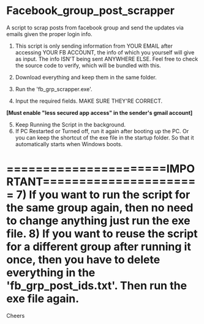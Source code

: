 # Facebook_group_post_scrapper
A script to scrap posts from facebook group and send the updates via emails given the proper login info.

1) This script is only sending information from YOUR
   EMAIL after accessing YOUR FB ACCOUNT, the info of
   which you yourself will give as input. The info
   ISN'T being sent ANYWHERE ELSE. Feel free to check
   the source code to verify, which will be bundled
   with this.

2) Download everything and keep them in the same folder.
3) Run the 'fb_grp_scrapper.exe'.
4) Input the required fields. MAKE SURE THEY'RE CORRECT.

**[Must enable "less secured app access" in the sender's gmail account]**

5) Keep Running the Script in the background.
6) If PC Restarted or Turned off, run it again after
   booting up the PC. Or you can keep the shortcut of
   the exe file in the startup folder. So that it 
   automatically starts when Windows boots.

======================IMPORTANT======================
7) If you want to run the script for the same group
   again, then no need to change anything just run 
   the exe file.
8) If you want to reuse the script for a different
   group after running it once, then you have to 
   delete everything in the 'fb_grp_post_ids.txt'.
   Then run the exe file again.
=====================================================

Cheers
